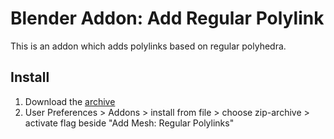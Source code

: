 # Blender Addon: Add Regular Polylink

This is an addon which adds polylinks based on regular polyhedra.

## Install

1. Download the [archive](https://github.com/txyyss/polylink/archive/polylink-v1.0.zip)
2. User Preferences > Addons > install from file > choose zip-archive > activate flag beside "Add Mesh: Regular Polylinks"
